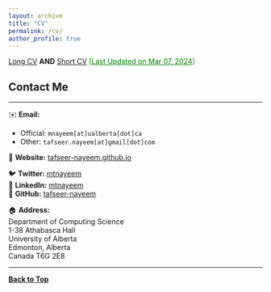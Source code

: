 ```yaml
---
layout: archive
title: "CV"
permalink: /cv/
author_profile: true
---
```


<p>
  <a href="https://tafseer-nayeem.github.io/files/CVs/CV_long_tafseer.pdf" target="_blank" title="Long CV">Long CV</a>
  <strong>AND</strong>
  <a href="https://tafseer-nayeem.github.io/files/CVs/CV_short_tafseer.pdf" target="_blank" title="Short CV">Short CV</a>
  <span style="color:green;">[<ins>Last Updated on Mar 07, 2024</ins>]</span>
</p>


## Contact Me

---

✉️ **Email:**  
- Official: `mnayeem[at]ualberta[dot]ca`  
- Other: `tafseer.nayeem[at]gmail[dot]com`

🔗 **Website:** [tafseer-nayeem.github.io](https://tafseer-nayeem.github.io/)

🐦 **Twitter:** [mtnayeem](https://twitter.com/mtnayeem)  
🔗 **LinkedIn:** [mtnayeem](https://www.linkedin.com/in/mtnayeem/)  
🐙 **GitHub:** [tafseer-nayeem](https://github.com/tafseer-nayeem)

🏠 **Address:**  
Department of Computing Science  
1-38 Athabasca Hall  
University of Alberta  
Edmonton, Alberta  
Canada T6G 2E8  



<!-- 
## Contact Me
-------------

📧 **Email:** mnayeem [at] ualberta [dot] ca (***official***)

&nbsp; &nbsp; &nbsp; &nbsp; &nbsp; &nbsp; &nbsp; &nbsp; &nbsp; &nbsp;tafseer.nayeem [at] {ualberta [dot] ca <span style="color:Blue">**OR**</span> gmail [dot] com} (***others***)<br /> 

<!-- [comment]: # &nbsp; &nbsp; &nbsp; &nbsp; &nbsp; &nbsp; &nbsp; &nbsp; &nbsp; mir.nayeem [at] alumni [dot] uleth [dot] [*first 2 letters in “canada”*], <br /> 

📒 **Website:** [https://tafseer-nayeem.github.io](https://tafseer-nayeem.github.io/) <br />

You can also find me on [Twitter](https://twitter.com/mtnayeem), [LinkedIn](https://www.linkedin.com/in/mtnayeem/), and [Github](https://github.com/tafseer-nayeem).

**Address:**
<address>
Department of Computing Science  <br /> 
1-38 Athabasca Hall  <br /> 
University of Alberta  <br /> 
Edmonton, Alberta  <br /> 
Canada T6G 2E8  <br /> 
</address> 


**Address:**
<address>
Department of Computer Science and Engineering (CSE), <br /> 
Ahsanullah University of Science and Technology (AUST). <br /> 
141-142 Love Road, Tejgaon Industrial Area, <br />
Dhaka, Bangladesh. <br /> 
</address> 

<br /> 
<iframe src="https://www.google.com/maps/embed?pb=!1m18!1m12!1m3!1d3651.5375119530972!2d90.40462791445606!3d23.76386639417981!2m3!1f0!2f0!3f0!3m2!1i1024!2i768!4f13.1!3m3!1m2!1s0x3755c77decb5f845%3A0xc2eadd2f3b867792!2sAhsanullah%20University%20of%20Science%20and%20Technology!5e0!3m2!1sen!2sus!4v1584909327199!5m2!1sen!2sus" width="600" height="450" frameborder="0" style="border:0;" allowfullscreen="" aria-hidden="false" tabindex="0"></iframe>

-->
----------------------------------------

[**Back to Top**](#)